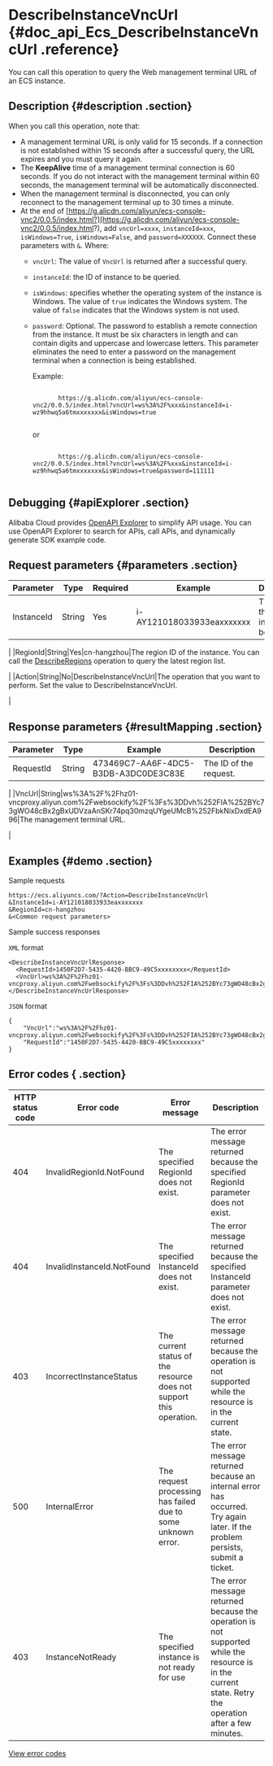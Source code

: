 # DescribeInstanceVncUrl {#doc_api_Ecs_DescribeInstanceVncUrl .reference}

You can call this operation to query the Web management terminal URL of an ECS instance.

## Description {#description .section}

When you call this operation, note that:

-   A management terminal URL is only valid for 15 seconds. If a connection is not established within 15 seconds after a successful query, the URL expires and you must query it again.
-   The **KeepAlive** time of a management terminal connection is 60 seconds. If you do not interact with the management terminal within 60 seconds, the management terminal will be automatically disconnected.
-   When the management terminal is disconnected, you can only reconnect to the management terminal up to 30 times a minute.
-   At the end of [https://g.alicdn.com/aliyun/ecs-console-vnc2/0.0.5/index.html?](https://g.alicdn.com/aliyun/ecs-console-vnc2/0.0.5/index.html?), add `vncUrl=xxxx`, `instanceId=xxx`, `isWindows=True`, `isWindows=False`, and `password=XXXXXX`. Connect these parameters with `&`. Where:
    -   `vncUrl`: The value of `VncUrl` is returned after a successful query.
    -   `instanceId`: the ID of instance to be queried.
    -   `isWindows`: specifies whether the operating system of the instance is Windows. The value of `true` indicates the Windows system. The value of `false` indicates that the Windows system is not used.
    -   `password`: Optional. The password to establish a remote connection from the instance. It must be six characters in length and can contain digits and uppercase and lowercase letters. This parameter eliminates the need to enter a password on the management terminal when a connection is being established.

        Example:

        ```
        
               https://g.alicdn.com/aliyun/ecs-console-vnc2/0.0.5/index.html?vncUrl=ws%3A%2F%xxx&instanceId=i-wz9hhwq5a6tmxxxxxxx&isWindows=true
               
        ```

        or

        ```
        
               https://g.alicdn.com/aliyun/ecs-console-vnc2/0.0.5/index.html?vncUrl=ws%3A%2F%xxx&instanceId=i-wz9hhwq5a6tmxxxxxxx&isWindows=true&password=111111
               
        ```


## Debugging {#apiExplorer .section}

Alibaba Cloud provides [OpenAPI Explorer](https://api.aliyun.com/#product=Ecs&api=DescribeInstanceVncUrl) to simplify API usage. You can use OpenAPI Explorer to search for APIs, call APIs, and dynamically generate SDK example code.

## Request parameters {#parameters .section}

|Parameter|Type|Required|Example|Description|
|---------|----|--------|-------|-----------|
|InstanceId|String|Yes|i-AY121018033933eaxxxxxxx|The ID of the instance to be queried.

 |
|RegionId|String|Yes|cn-hangzhou|The region ID of the instance. You can call the [DescribeRegions](~~25609~~) operation to query the latest region list.

 |
|Action|String|No|DescribeInstanceVncUrl|The operation that you want to perform. Set the value to DescribeInstanceVncUrl.

 |

## Response parameters {#resultMapping .section}

|Parameter|Type|Example|Description|
|---------|----|-------|-----------|
|RequestId|String|473469C7-AA6F-4DC5-B3DB-A3DC0DE3C83E|The ID of the request.

 |
|VncUrl|String|ws%3A%2F%2Fhz01-vncproxy.aliyun.com%2Fwebsockify%2F%3Fs%3DDvh%252FIA%252BYc73gWO48cBx2gBxUDVzaAnSKr74pq30mzqUYgeUMcB%252FbkNixDxdEA996|The management terminal URL.

 |

## Examples {#demo .section}

Sample requests

``` {#request_demo}
https://ecs.aliyuncs.com/?Action=DescribeInstanceVncUrl
&InstanceId=i-AY121018033933eaxxxxxxx
&RegionId=cn-hangzhou
&<Common request parameters>
```

Sample success responses

`XML` format

``` {#xml_return_success_demo}
<DescribeInstanceVncUrlResponse>
  <RequestId>1450F2D7-5435-4420-BBC9-49C5xxxxxxxx</RequestId>
  <VncUrl>ws%3A%2F%2Fhz01-vncproxy.aliyun.com%2Fwebsockify%2F%3Fs%3DDvh%252FIA%252BYc73gWO48cBx2gBxUDVzaAnSKr74pq30mzqUYgeUMcB%252FbkNixDxdEA996</VncUrl>
</DescribeInstanceVncUrlResponse>

```

`JSON` format

``` {#json_return_success_demo}
{
	"VncUrl":"ws%3A%2F%2Fhz01-vncproxy.aliyun.com%2Fwebsockify%2F%3Fs%3DDvh%252FIA%252BYc73gWO48cBx2gBxUDVzaAnSKr74pq30mzqUYgeUMcB%252FbkNixDxdEA996",
	"RequestId":"1450F2D7-5435-4420-BBC9-49C5xxxxxxxx"
}
```

## Error codes { .section}

|HTTP status code|Error code|Error message|Description|
|----------------|----------|-------------|-----------|
|404|InvalidRegionId.NotFound|The specified RegionId does not exist.|The error message returned because the specified RegionId parameter does not exist.|
|404|InvalidInstanceId.NotFound|The specified InstanceId does not exist.|The error message returned because the specified InstanceId parameter does not exist.|
|403|IncorrectInstanceStatus|The current status of the resource does not support this operation.|The error message returned because the operation is not supported while the resource is in the current state.|
|500|InternalError|The request processing has failed due to some unknown error.|The error message returned because an internal error has occurred. Try again later. If the problem persists, submit a ticket.|
|403|InstanceNotReady|The specified instance is not ready for use|The error message returned because the operation is not supported while the resource is in the current state. Retry the operation after a few minutes.|

[View error codes](https://error-center.aliyun.com/status/product/Ecs)

